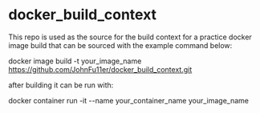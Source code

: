 # docker_build_context

This repo is used as the source for the build context for a practice docker image build that
can be sourced with the example command below:

docker image build -t your_image_name https://github.com/JohnFu11er/docker_build_context.git


after building it can be run with:

docker container run -it --name your_container_name your_image_name
